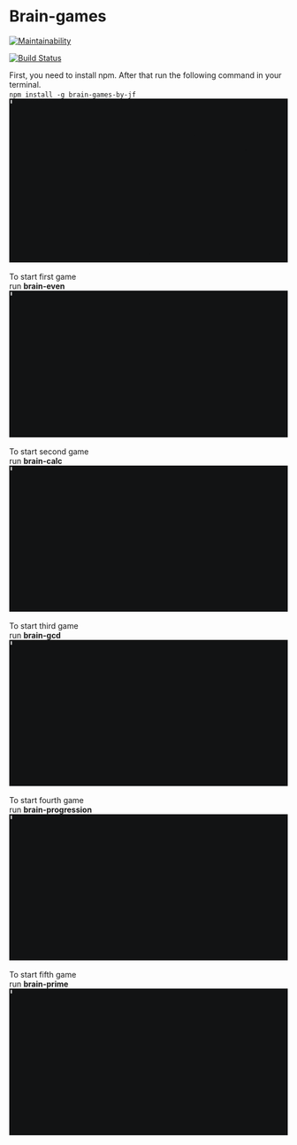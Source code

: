 # Brain-games

[![Maintainability](https://api.codeclimate.com/v1/badges/a99a88d28ad37a79dbf6/maintainability)](https://codeclimate.com/github/dmfedotov/frontend-project-lvl1)  

[![Build Status](https://travis-ci.org/dmfedotov/frontend-project-lvl1.svg?branch=master)](https://travis-ci.org/dmfedotov/frontend-project-lvl1)

First, you need to install npm. After that run the following command in your terminal.   
`npm install -g brain-games-by-jf`
[![asciicast](asciinemas/install-package.gif)](https://asciinema.org/a/h5WtzhDEVtOSpVG0qy4Qiwt3h)

To start first game  
run **brain-even**
[![asciicast](asciinemas/even.gif)](https://asciinema.org/a/qW1AChHq9BIuVRyv51wj13wiy)

To start second game  
run **brain-calc**
[![asciicast](asciinemas/calc.gif)](https://asciinema.org/a/c8HNZ77mvHxjXwVYv1hqtvLhR)

To start third game    
run **brain-gcd**
[![asciicast](asciinemas/gcd.gif)](https://asciinema.org/a/wvXDoWuQxLP9CHbRBIvQO5sU9)

To start fourth game   
run **brain-progression**
[![asciicast](asciinemas/progression.gif)](https://asciinema.org/a/BblBY23Xrg6PmJJECbx3OzOu6)

To start fifth game  
run **brain-prime**
[![asciicast](asciinemas/prime.gif)](https://asciinema.org/a/8cHIidwwDAc6msBbspwyDJ2fz)

